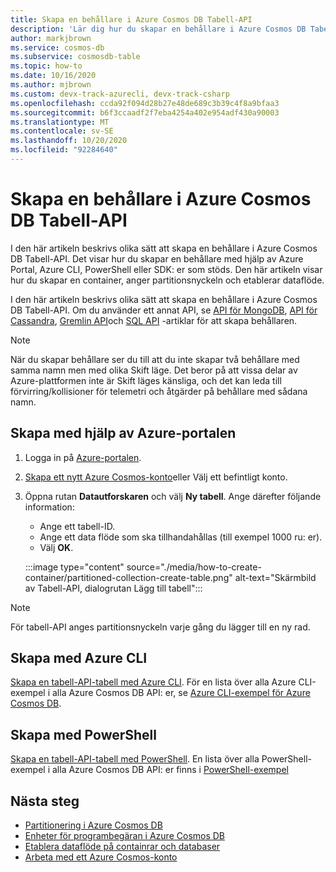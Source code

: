 ```yaml
---
title: Skapa en behållare i Azure Cosmos DB Tabell-API
description: 'Lär dig hur du skapar en behållare i Azure Cosmos DB Tabell-API med Azure Portal, .NET, Java, python, Node.js och andra SDK: er.'
author: markjbrown
ms.service: cosmos-db
ms.subservice: cosmosdb-table
ms.topic: how-to
ms.date: 10/16/2020
ms.author: mjbrown
ms.custom: devx-track-azurecli, devx-track-csharp
ms.openlocfilehash: ccda92f094d28b27e48de689c3b39c4f8a9bfaa3
ms.sourcegitcommit: b6f3ccaadf2f7eba4254a402e954adf430a90003
ms.translationtype: MT
ms.contentlocale: sv-SE
ms.lasthandoff: 10/20/2020
ms.locfileid: "92284640"
---
```

# <a name="create-a-container-in-azure-cosmos-db-table-api"></a>Skapa en behållare i Azure Cosmos DB Tabell-API

I den här artikeln beskrivs olika sätt att skapa en behållare i Azure Cosmos DB Tabell-API. Det visar hur du skapar en behållare med hjälp av Azure Portal, Azure CLI, PowerShell eller SDK: er som stöds. Den här artikeln visar hur du skapar en container, anger partitionsnyckeln och etablerar dataflöde.

I den här artikeln beskrivs olika sätt att skapa en behållare i Azure Cosmos DB Tabell-API. Om du använder ett annat API, se [API för MongoDB](how-to-create-container-mongodb.md), [API för Cassandra](how-to-create-container-cassandra.md), [Gremlin API](how-to-create-container-gremlin.md)och [SQL API](how-to-create-container.md) -artiklar för att skapa behållaren.

> [!NOTE]
> När du skapar behållare ser du till att du inte skapar två behållare med samma namn men med olika Skift läge. Det beror på att vissa delar av Azure-plattformen inte är Skift läges känsliga, och det kan leda till förvirring/kollisioner för telemetri och åtgärder på behållare med sådana namn.

## <a name="create-using-azure-portal"></a><a id="portal-table"></a>Skapa med hjälp av Azure-portalen

1. Logga in på [Azure-portalen](https://portal.azure.com/).

1. [Skapa ett nytt Azure Cosmos-konto](create-table-dotnet.md#create-a-database-account)eller Välj ett befintligt konto.

1. Öppna rutan **Datautforskaren** och välj **Ny tabell**. Ange därefter följande information:

   * Ange ett tabell-ID.
   * Ange ett data flöde som ska tillhandahållas (till exempel 1000 ru: er).
   * Välj **OK**.

    :::image type="content" source="./media/how-to-create-container/partitioned-collection-create-table.png" alt-text="Skärmbild av Tabell-API, dialogrutan Lägg till tabell":::

> [!Note]
> För tabell-API anges partitionsnyckeln varje gång du lägger till en ny rad.

## <a name="create-using-azure-cli"></a><a id="cli-mongodb"></a>Skapa med Azure CLI

[Skapa en tabell-API-tabell med Azure CLI](./scripts/cli/table/create.md). För en lista över alla Azure CLI-exempel i alla Azure Cosmos DB API: er, se [Azure CLI-exempel för Azure Cosmos DB](cli-samples.md).

## <a name="create-using-powershell"></a>Skapa med PowerShell

[Skapa en tabell-API-tabell med PowerShell](./scripts/powershell/table/create.md). En lista över alla PowerShell-exempel i alla Azure Cosmos DB API: er finns i [PowerShell-exempel](powershell-samples.md)

## <a name="next-steps"></a>Nästa steg

* [Partitionering i Azure Cosmos DB](partitioning-overview.md)
* [Enheter för programbegäran i Azure Cosmos DB](request-units.md)
* [Etablera dataflöde på containrar och databaser](set-throughput.md)
* [Arbeta med ett Azure Cosmos-konto](account-overview.md)

